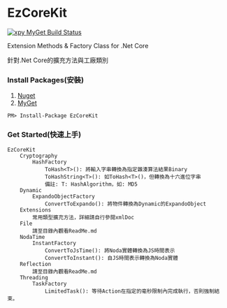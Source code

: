 ﻿EzCoreKit
=====
[![xpy MyGet Build Status](https://www.myget.org/BuildSource/Badge/xpy?identifier=9e998e97-5cd7-475e-bf52-1c1ffed913f4)](https://www.myget.org/)

Extension Methods & Factory Class for .Net Core

針對.Net Core的擴充方法與工廠類別

### Install Packages(安裝)
1. [Nuget](https://www.nuget.org/packages/EzCoreKit.AspNetCore)
2. [MyGet](https://www.myget.org/feed/xpy/package/nuget/EzCoreKit.AspNetCore)
```
PM> Install-Package EzCoreKit
```

### Get Started(快速上手)
```
EzCoreKit
    Cryptography
        HashFactory
            ToHash<T>(): 將輸入字串轉換為指定雜湊算法結果Binary
            ToHashString<T>(): 如ToHash<T>()，但轉換為十六進位字串
            備註: T: HashAlgorithm，如: MD5
    Dynamic
        ExpandoObjectFactory
            ConvertToExpando(): 將物件轉換為Dynamic的ExpandoObject            
    Extensions
        常用類型擴充方法，詳細請自行參閱xmlDoc
    File
        請至目錄內觀看ReadMe.md
    NodaTime
        InstantFactory
            ConvertToJsTime(): 將Noda實體轉換為JS時間表示
            ConvertToInstant(): 自JS時間表示轉換為Noda實體
    Reflection
        請至目錄內觀看ReadMe.md
    Threading
        TaskFactory
            LimitedTask(): 等待Action在指定的毫秒限制內完成執行，否則強制結束。
```